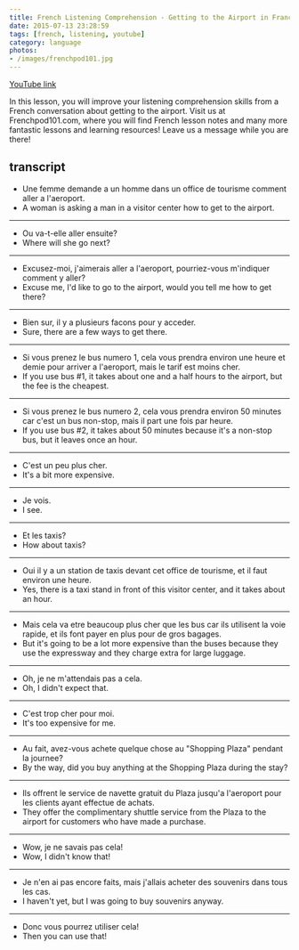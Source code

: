 ```yaml
---
title: French Listening Comprehension - Getting to the Airport in France
date: 2015-07-13 23:28:59
tags: [french, listening, youtube]
category: language
photos:
- /images/frenchpod101.jpg
---
```


[YouTube link](https://www.youtube.com/watch?v=K0eXpHUi6MA)

In this lesson, you will improve your listening comprehension skills from a French conversation about getting to the airport. Visit us at Frenchpod101.com, where you will find French lesson notes and many more fantastic lessons and learning resources! Leave us a message while you are there!

<!--more-->

## transcript

+ Une femme demande a un homme dans un office de tourisme comment aller a l'aeroport.
+ A woman is asking a man in a visitor center how to get to the airport.

---

+ Ou va-t-elle aller ensuite?
+ Where will she go next?

---

+ Excusez-moi, j'aimerais aller a l'aeroport, pourriez-vous m'indiquer comment y aller?
+ Excuse me, I'd like to go to the airport, would you tell me how to get there?

---

+ Bien sur, il y a plusieurs facons pour y acceder.
+ Sure, there are a few ways to get there.

---

+ Si vous prenez le bus numero 1, cela vous prendra environ une heure et demie pour arriver a l'aeroport, mais le tarif est moins cher.
+ If you use bus #1, it takes about one and a half hours to the airport, but the fee is the cheapest.

---

+ Si vous prenez le bus numero 2, cela vous prendra environ 50 minutes car c'est un bus non-stop, mais il part une fois par heure.
+ If you use bus #2, it takes about 50 minutes because it's a non-stop bus, but it leaves once an hour.

---

+ C'est un peu plus cher.
+ It's a bit more expensive.

---

+ Je vois.
+ I see.

---

+ Et les taxis?
+ How about taxis?

---

+ Oui il y a un station de taxis devant cet office de tourisme, et il faut environ une heure.
+ Yes, there is a taxi stand in front of this visitor center, and it takes about an hour.

---

+ Mais cela va etre beaucoup plus cher que les bus car ils utilisent la voie rapide, et ils font payer en plus pour de gros bagages.
+ But it's going to be a lot more expensive than the buses because they use the expressway and they charge extra for large luggage.

---

+ Oh, je ne m'attendais pas a cela.
+ Oh, I didn't expect that.

---

+ C'est trop cher pour moi.
+ It's too expensive for me.

---

+ Au fait, avez-vous achete quelque chose au "Shopping Plaza" pendant la journee?
+ By the way, did you buy anything at the Shopping Plaza during the stay?

---

+ Ils offrent le service de navette gratuit du Plaza jusqu'a l'aeroport pour les clients ayant effectue de achats.
+ They offer the complimentary shuttle service from the Plaza to the airport for customers who have made a purchase.

---

+ Wow, je ne savais pas cela!
+ Wow, I didn't know that!

---

+ Je n'en ai pas encore faits, mais j'allais acheter des souvenirs dans tous les cas.
+ I haven't yet, but I was going to buy souvenirs anyway.

---

+ Donc vous pourrez utiliser cela!
+ Then you can use that!